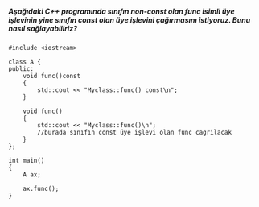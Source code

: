 ##### Aşağıdaki C++ programında sınıfın *non-const* olan *func* isimli üye işlevinin yine sınıfın *const* olan üye işlevini çağırmasını istiyoruz. Bunu nasıl sağlayabiliriz? 

```
#include <iostream>

class A {
public:
	void func()const
	{
		std::cout << "Myclass::func() const\n";
	}

	void func()
	{
		std::cout << "Myclass::func()\n";
		//burada sınıfın const üye işlevi olan func cagrilacak
	}
};

int main()
{
	A ax;

	ax.func();
}
```
